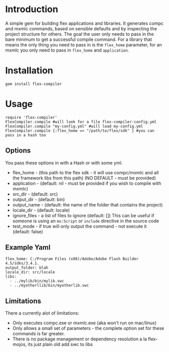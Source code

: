 # Introduction
A simple gem for building flex applications and libraries. It generates compc and mxmlc commands, based on sensible defaults and by inspecting the project structure for others. The goal the user only needs to pass in the bare minimum to get a successful compile command. For a library that means the only thing you need to pass in is the ````flex_home```` parameter, for an mxmlc you only need to pass in ````flex_home```` and ````application````.



# Installation
    gem install flex-compiler
# Usage
    require 'flex-compiler'
    FlexCompiler.compile #will look for a file flex-compiler-config.yml
    FlexCompiler.compile "my-config.yml" #will load my-config.yml
    FlexCompiler.compile {:flex_home => "/path/to/flex/sdk" } #you can pass in a hash too

## Options

You pass these options in with a Hash or with some yml.

* flex_home - (this path to the flex sdk - it will use compc/mxmlc and all the framework libs from this path) (NO DEFAULT - must be provided)
* application - (default: nil - must be provided if you wish to compile with mxmlc)
* src_dir - (default: src)
* output_dir - (default: bin)
* output_name - (default: the name of the folder that contains the project)
* locale_dir - (default: locale)
* ignore_files - a list of files to ignore (default: []) This can be useful if someone is using an ````mx:Script```` or ````include```` directive in the source code
* test_mode - if true will only output the command - not execute it (default: false)

## Example Yaml
    flex_home: C:/Program Files (x86)/Adobe/Adobe Flash Builder 4.5/sdks/3.4.1.
    output_folder: blah
    locale_dir: src/locale
    libs:
      - ../mylib/bin/mylib.swc
      - ../myotherllib/bin/myotherlib.swc
  
## Limitations
There a currently alot of limitations:

* Only executes compc.exe or mxmlc.exe (aka won't run on mac/linux)
* Only allows a small set of parameters - the complete option set for these commands is far greater.
* There is no package management or dependency resolution a la flex-mojos, its just plain old add swc to libs


